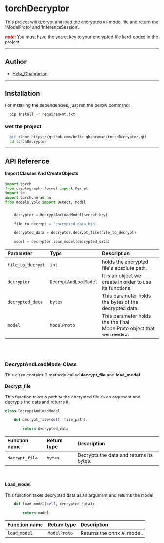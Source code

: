 # torchDecryptor

This project will decrypt and load the encrypted AI-model file and return the 'ModelProto' and 'InferenceSession'.

<font color="red">***note***</font>: You must have the secret key to your encrypted file hard-coded in the project.

---
## Author

- [Helia_Ghahraman](https://github.com/helia-ghahraman)


---
## Installation

For installing the dependencies, just run the bellow command:
```bash
  pip install -r requirement.txt

```

### Get the project
```bash
  git clone https://github.com/helia-ghahraman/torchDecryptor.git
  cd torchDecryptor
```
 
---
## API Reference

#### Import Classes And Create Objects

```python
import torch
from cryptography.fernet import Fernet
import io
import torch.nn as nn
from models.yolo import Detect, Model

```

```python

    decryptor = DecryptAndLoadModel(secret_key)

    file_to_decrypt = 'encrypted_data.bin'

    decrypted_data = decryptor.decrypt_file(file_to_decrypt)

    model = decryptor.load_model(decrypted_data)


```

| Parameter               | Type                   | Description                                                                                                                                |
|:------------------------|:-----------------------|:-------------------------------------------------------------------------------------------------------------------------------------------|
| `file_to_decrypt`       | `int`                  | holds the encrypted file's absolute path.                                                                                                  |
| `decryptor`             | `DecryptAndLoadModel`  | It is an object we create in order to use its functions.                                                                                   |
| `decrypted_data`        | `bytes`                | This parameter holds the bytes of the decrypted data.                                                                                      |
| `model`                 | `ModelProto`           | This parameter holds the the final ModelProto object that we needed.                                                                       |

<br> 
<br>

### DecryptAndLoadModel Class
This class contains 2 methods called **decrypt_file** and **load_model**.

#### Decrypt_file
This function takes a path to the encrypted file as an argument and decrypts the data and returns it.

```python
class DecryptAndLoadModel:

    def decrypt_file(self, file_path):

        return decrypted_data
```
| Function name                  | Return type        | Description                                                                                                                               |
|:----------------------------|:-------------------|:------------------------------------------------------------------------------------------------------------------------------------------|
| `decrypt_file`              | `bytes`            | Decrypts the data and returns its bytes.                                                                                                  |

<br>

#### Load_model
This function takes decrypted data as an argumant and returns the model.

```python
    def load_model(self, decrypted_data):

        return model
```
| Function name                  | Return type        | Description                                                                                                                               |
|:----------------------------|:-------------------|:------------------------------------------------------------------------------------------------------------------------------------------|
| `load_model`                | `ModelProto`       | Returns the onnx AI model.                                                                                                                |

<br>
<br>
